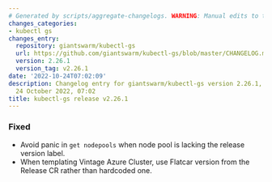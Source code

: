 ```yaml
---
# Generated by scripts/aggregate-changelogs. WARNING: Manual edits to this files will be overwritten.
changes_categories:
- kubectl gs
changes_entry:
  repository: giantswarm/kubectl-gs
  url: https://github.com/giantswarm/kubectl-gs/blob/master/CHANGELOG.md#2261---2022-10-24
  version: 2.26.1
  version_tag: v2.26.1
date: '2022-10-24T07:02:09'
description: Changelog entry for giantswarm/kubectl-gs version 2.26.1, published on
  24 October 2022, 07:02
title: kubectl-gs release v2.26.1
---
```


### Fixed
- Avoid panic in `get nodepools` when node pool is lacking the release version label.
- When templating Vintage Azure Cluster, use Flatcar version from the Release CR rather than hardcoded one.
